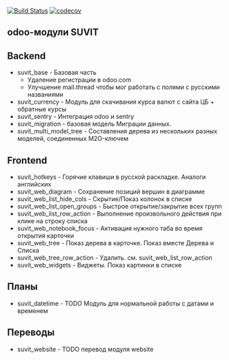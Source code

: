 [![Build Status](https://travis-ci.org/suvitorg/suvit-odoo.svg?branch=master)](https://travis-ci.org/suvitorg/suvit-odoo)
[![codecov](https://codecov.io/gh/suvitorg/suvit-odoo/branch/master/graph/badge.svg)](https://codecov.io/gh/suvitorg/suvit-odoo)

odoo-модули SUVIT
--------------------------

## Backend

* suvit_base - Базовая часть
    * Удаление регистрации в odoo.com
    * Улучшение mail.thread чтобы мог работать с полями с русскими названиями
* suvit_currency - Модуль для скачивания курса валют с сайта ЦБ + обратные курсы
* suvit_sentry - Интеграция odoo и sentry
* suvit_migration - базовая модель Миграции данных.
* suvit_multi_model_tree - Составления дерева из нескольких разных моделей, соединенных M2O-ключем

## Frontend

* suvit_hotkeys - Горячие клавиши в русской раскладке. Аналоги английских
* suvit_web_diagram - Сохранение позиций вершин в диаграмме
* suvit_web_list_hide_cols - Cкрытие/Показ колонок в списке
* suvit_web_list_open_groups - Быстрое открытие/закрытие всех групп
* suvit_web_list_row_action - Выполнение произвольного действия при клике на строку списка
* suvit_web_notebook_focus - Активация нужного таба во время открытия карточки
* suvit_web_tree - Показ дерева в карточке. Показ вместе Дерева и Списка
* suvit_web_tree_row_action - Удалить. см. suvit_web_list_row_action
* suvit_web_widgets - Виджеты. Показ картинки в списке

Планы
---------------
* suvit_datetime - TODO Модуль для нормальной работы с датами и временем

Переводы
------------------
* suvit_website - TODO перевод модуля website
